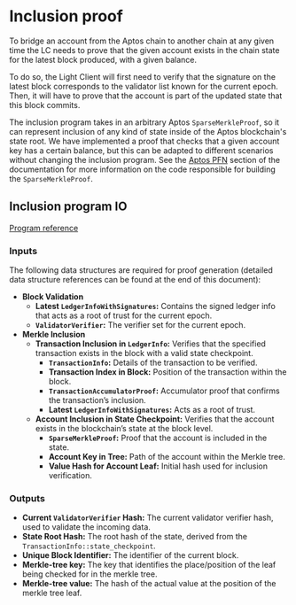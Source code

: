 # Inclusion proof

To bridge an account from the Aptos chain to another chain at any given time the LC needs to prove that the given
account exists in the chain state for the latest block produced, with a given balance.

To do so, the Light Client will first need to verify that the signature on the latest block corresponds to the validator
list known for the current epoch. Then, it will have to prove that the account is part of the updated state that this
block commits.

The inclusion program takes in an arbitrary Aptos `SparseMerkleProof`, so it can represent inclusion of any kind of state
inside of the Aptos blockchain's state root. We have implemented a proof that checks that a given account key has a certain
balance, but this can be adapted to different scenarios without changing the inclusion program. See the
[Aptos PFN](../components/aptos_pfn.md) section of the documentation for more information on the code responsible for
building the `SparseMerkleProof`.

## Inclusion program IO

[Program reference](https://github.com/argumentcomputer/zk-light-clients/blob/dev/aptos/programs/inclusion/src/main.rs)

### Inputs

The following data structures are required for proof generation (detailed data structure references can be found at the
end of this document):

- **Block Validation**
    - **Latest `LedgerInfoWithSignatures`:** Contains the signed ledger info that acts as a root of trust for the
      current epoch.
    - **`ValidatorVerifier`:** The verifier set for the current epoch.
- **Merkle Inclusion**
    - **Transaction Inclusion in `LedgerInfo`:** Verifies that the specified transaction exists in the block with a
      valid state checkpoint.
        - **`TransactionInfo`:** Details of the transaction to be verified.
        - **Transaction Index in Block:** Position of the transaction within the block.
        - **`TransactionAccumulatorProof`:** Accumulator proof that confirms the transaction’s inclusion.
        - **Latest `LedgerInfoWithSignatures`:** Acts as a root of trust.
    - **Account Inclusion in State Checkpoint:** Verifies that the account exists in the blockchain’s state at the block
      level.
        - **`SparseMerkleProof`:** Proof that the account is included in the state.
        - **Account Key in Tree:** Path of the account within the Merkle tree.
        - **Value Hash for Account Leaf:** Initial hash used for inclusion verification.

### Outputs

- **Current `ValidatorVerifier` Hash:** The current validator verifier hash, used to validate the incoming data.
- **State Root Hash:** The root hash of the state, derived from the `TransactionInfo::state_checkpoint`.
- **Unique Block Identifier:** The identifier of the current block.
- **Merkle-tree key:** The key that identifies the place/position of the leaf being checked for in the merkle tree.
- **Merkle-tree value:** The hash of the actual value at the position of the merkle tree leaf.
